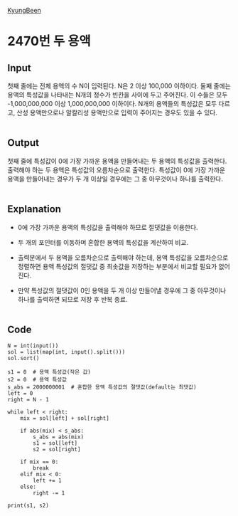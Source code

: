 [KyungBeen](../README.md)

# 2470번 두 용액

## Input

첫째 줄에는 전체 용액의 수 N이 입력된다. N은 2 이상 100,000 이하이다. 둘째 줄에는 용액의 특성값을 나타내는 N개의 정수가 빈칸을 사이에 두고 주어진다. 이 수들은 모두 -1,000,000,000 이상 1,000,000,000 이하이다. N개의 용액들의 특성값은 모두 다르고, 산성 용액만으로나 알칼리성 용액만으로 입력이 주어지는 경우도 있을 수 있다.
<br/><br/>

## Output

첫째 줄에 특성값이 0에 가장 가까운 용액을 만들어내는 두 용액의 특성값을 출력한다. 출력해야 하는 두 용액은 특성값의 오름차순으로 출력한다. 특성값이 0에 가장 가까운 용액을 만들어내는 경우가 두 개 이상일 경우에는 그 중 아무것이나 하나를 출력한다.
<br/><br/>

## Explanation

- 0에 가장 가까운 용액의 특성값을 출력해야 하므로 절댓값을 이용한다.

- 두 개의 포인터를 이동하며 혼합한 용액의 특성값을 계산하여 비교.

- 출력문에서 두 용액을 오름차순으로 출력해야 하는데, 용액 특성값을 오름차순으로 정렬하면 용액 특성값의 절댓값 중 최솟값을 저장하는 부분에서 비교할 필요가 없어진다.

- 만약 특성값의 절댓값이 0인 용액을 두 개 이상 만들어낼 경우에 그 중 아무것이나 하나를 출력하면 되므로 저장 후 반복 종료.
  <br/><br/>

## Code

```
N = int(input())
sol = list(map(int, input().split()))
sol.sort()

s1 = 0  # 용액 특성값(작은 값)
s2 = 0  # 용액 특성값
s_abs = 2000000001  # 혼합한 용액 특성값의 절댓값(default는 최댓값)
left = 0
right = N - 1

while left < right:
    mix = sol[left] + sol[right]

    if abs(mix) < s_abs:
        s_abs = abs(mix)
        s1 = sol[left]
        s2 = sol[right]

    if mix == 0:
        break
    elif mix < 0:
        left += 1
    else:
        right -= 1

print(s1, s2)
```
